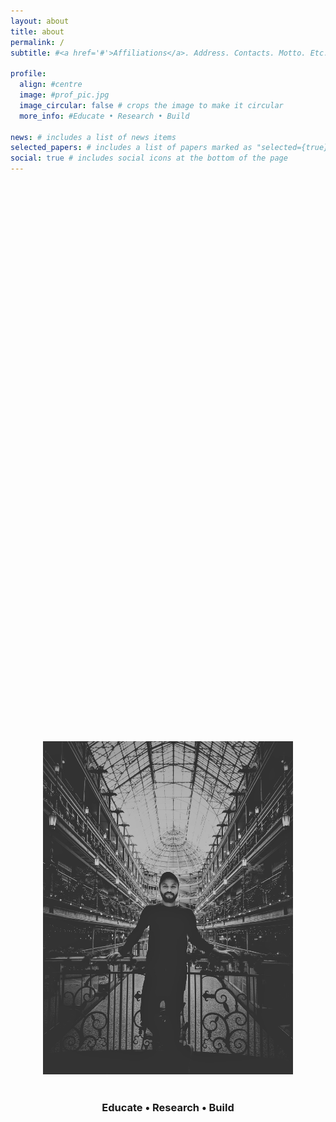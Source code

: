 ```yaml
---
layout: about
title: about
permalink: /
subtitle: #<a href='#'>Affiliations</a>. Address. Contacts. Motto. Etc.

profile:
  align: #centre
  image: #prof_pic.jpg
  image_circular: false # crops the image to make it circular
  more_info: #Educate • Research • Build

news: # includes a list of news items
selected_papers: # includes a list of papers marked as "selected={true}"
social: true # includes social icons at the bottom of the page
---
```


<div style="display: flex; justify-content: center; align-items: center; height: 60vh; text-align: center; flex-direction: column;">
  <img src="/assets/img/prof_pic.jpg" alt="Profile Picture" style="width: 400px; margin-bottom: 20px;">
  <h3>Educate • Research • Build</h3>
</div>
